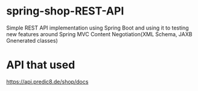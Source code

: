 # spring-shop-REST-API
Simple REST API implementation using Spring Boot and using it to testing new features around Spring MVC Content Negotiation(XML Schema, JAXB Gnenerated classes)
# API that used
https://api.predic8.de/shop/docs